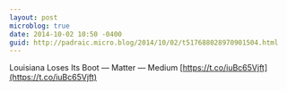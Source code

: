 ```yaml
---
layout: post
microblog: true
date: 2014-10-02 10:50 -0400
guid: http://padraic.micro.blog/2014/10/02/t517688028970901504.html
---
```

Louisiana Loses Its Boot — Matter — Medium [https://t.co/iuBc65Vjft](https://t.co/iuBc65Vjft)
